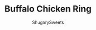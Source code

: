 ---
layout: ../../layouts/MarkdownPostLayout.astro
title: Buffalo Chicken Ring
author: ShugarySweets
pubDate: 2019-01-04
description: "Buffalo Chicken Ring, easy game day dinner recipe!"
image_url: https://www.shugarysweets.com/wp-content/uploads/2014/09/buffalo-chicken-ring-3.jpg
tags: ["Main Dish","American"]
calories: 165
protein: 4
carbohydrates: 4
fats: 15
fiber: 0
ingredients: ["4 boneless skinless chicken breasts, cut into bite size pieces","1 Tablespoon olive oil","1/2 teaspoon kosher salt","1/4 teaspoon black pepper","3/4 cup celery, diced","5 ounce Frank's Hot Sauce","1 package (8 ounce) creamcheese, softened","2 packages refrigerated crescent rolls","1/2 cup mayonnaise","1/2 cup sour cream","1/2 teaspoon black pepper","1/2 teaspoon kosher salt","1/4 cup milk (I use fat free)","1/2 cup crumbled blue cheese"]
serves: 8
time: "50 minutes"
prepTime: "15 minutes"
instructions: ["In a large skillet, heat olive oil over medium high heat. Add chicken, salt and pepper and cook until chicken is thoroughly cooked (about 6-8 minutes, but check yours as cooking times vary). Add celery and cook an additional minute or two. Drain off excess water. Add hot sauce and cream cheese and mix until combined thoroughly. Set aside.","Using a large pizza pan, open packages of crescent rolls. Lay the first package in a large circle, connecting the wide part of the crescent roll in the center. Top with second package of crescents. Use fingertips to combine and create an indentation to add chicken mixture. Fill indentation with buffalo chicken. Roll triangles up over filling, using hands to spread dough as needed.","Bake in a 375 degree oven for 25 minutes.","While cooking, combine dressing ingredients in a small saucepan. Heat over low, stirring occasionally, until creamy. Serve with Buffalo Chicken Ring."]
nutrition: ["165 calories","4 grams carbohydrates","23 milligrams cholesterol","15 grams fat","0 grams fiber","4 grams protein","5 grams saturated fat","686 milligrams sodium","2 grams sugar","0 grams trans fat","10 grams unsaturated fat"]
---